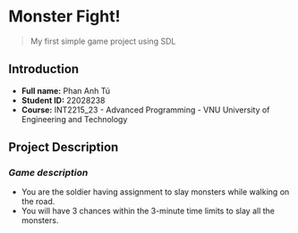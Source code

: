# **Monster Fight!**
> My first simple game project using SDL

## Introduction
+ **Full name:**    Phan Anh Tú
+ **Student ID:**   22028238
+ **Course:**       INT2215_23 - Advanced Programming - VNU University of Engineering and Technology


## Project Description
### ***Game description***
+ You are the soldier having assignment to slay monsters while walking on the road.
+ You will have 3 chances within the 3-minute time limits to slay all the monsters.
